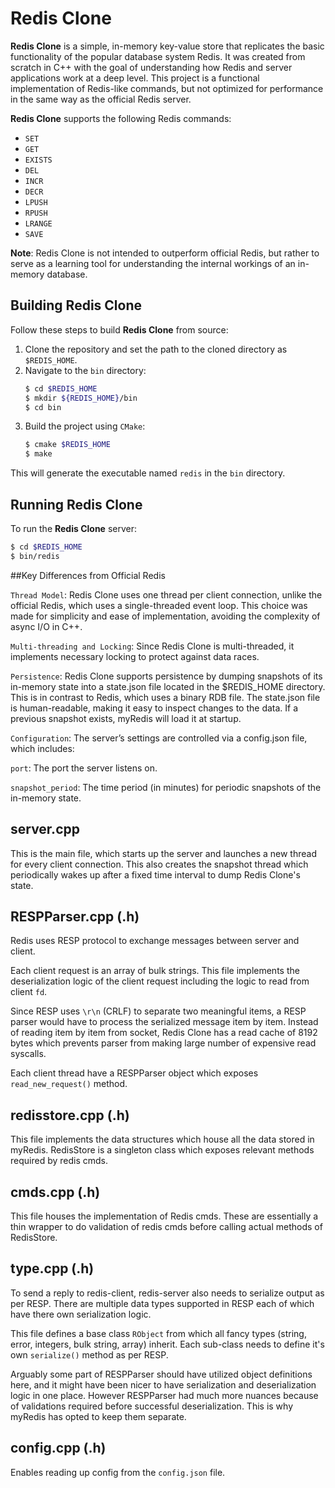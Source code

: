 # Redis Clone

**Redis Clone** is a simple, in-memory key-value store that replicates the basic functionality of the popular database system Redis. It was created from scratch in C++ with the goal of understanding how Redis and server applications work at a deep level. 
This project is a functional implementation of Redis-like commands, but not optimized for performance in the same way as the official Redis server.

**Redis Clone** supports the following Redis commands:
- `SET`
- `GET`
- `EXISTS`
- `DEL`
- `INCR`
- `DECR`
- `LPUSH`
- `RPUSH`
- `LRANGE`
- `SAVE`

**Note**: Redis Clone is not intended to outperform official Redis, but rather to serve as a learning tool for understanding the internal workings of an in-memory database.

## Building Redis Clone

Follow these steps to build **Redis Clone** from source:

1. Clone the repository and set the path to the cloned directory as `$REDIS_HOME`.
2. Navigate to the `bin` directory:
    ```bash
    $ cd $REDIS_HOME
    $ mkdir ${REDIS_HOME}/bin
    $ cd bin
    ```
3. Build the project using `CMake`:
    ```bash
    $ cmake $REDIS_HOME
    $ make
    ```

This will generate the executable named `redis` in the `bin` directory.

## Running Redis Clone

To run the **Redis Clone** server:

```bash
$ cd $REDIS_HOME
$ bin/redis
```

##Key Differences from Official Redis

`Thread Model`: Redis Clone uses one thread per client connection, unlike the official Redis, which uses a single-threaded event loop. This choice was made for simplicity and ease of implementation, avoiding the complexity of async I/O in C++.

`Multi-threading and Locking`: Since Redis Clone is multi-threaded, it implements necessary locking to protect against data races.

`Persistence`: Redis Clone supports persistence by dumping snapshots of its in-memory state into a state.json file located in the $REDIS_HOME directory. This is in contrast to Redis, which uses a binary RDB file. The state.json file is human-readable, making it easy to inspect changes to the data. If a previous snapshot exists, myRedis will load it at startup.

`Configuration`: The server’s settings are controlled via a config.json file, which includes:

`port`: The port the server listens on.

`snapshot_period`: The time period (in minutes) for periodic snapshots of the in-memory state.

## server.cpp
This is the main file, which starts up the server and launches a new thread for every client connection. This also creates the snapshot thread which periodically wakes up after a fixed time interval to dump Redis Clone's state.

## RESPParser.cpp (.h)
Redis uses RESP protocol to exchange messages between server and client.

Each client request is an array of bulk strings. This file implements the deserialization logic of the client request including the logic to read from client `fd`.

Since RESP uses `\r\n` (CRLF) to separate two meaningful items, a RESP parser would have to process the serialized message item by item. Instead of reading item by item from socket, Redis Clone has a read cache of 8192 bytes which prevents parser from making large number of expensive read syscalls.

Each client thread have a RESPParser object which exposes `read_new_request()` method.

## redisstore.cpp (.h)
This file implements the data structures which house all the data stored in myRedis. RedisStore is a singleton class which exposes relevant methods required by redis cmds.

## cmds.cpp (.h)
This file houses the implementation of Redis cmds. These are essentially a thin wrapper to do validation of redis cmds before calling actual methods of RedisStore.

## type.cpp (.h)
To send a reply to redis-client, redis-server also needs to serialize output as per RESP. There are multiple data types supported in RESP each of which have there own serialization logic.

This file defines a base class `RObject` from which all fancy types (string, error, integers, bulk string, array) inherit. Each sub-class needs to define it's own `serialize()` method as per RESP.

Arguably some part of RESPParser should have utilized object definitions here, and it might have been nicer to have serialization and deserialization logic in one place. However RESPParser had much more nuances because of validations required before successful deserialization. This is why myRedis has opted to keep them separate.

## config.cpp (.h)
Enables reading up config from the `config.json` file.
